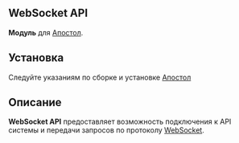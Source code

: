 WebSocket API
-
**Модуль** для [Апостол](https://github.com/ufocomp/apostol-aws).

Установка
-
Следуйте указаниям по сборке и установке [Апостол](https://github.com/ufocomp/apostol-aws#%D1%81%D0%B1%D0%BE%D1%80%D0%BA%D0%B0-%D0%B8-%D1%83%D1%81%D1%82%D0%B0%D0%BD%D0%BE%D0%B2%D0%BA%D0%B0)

Описание
-
**WebSocket API** предоставляет возможность подключения к API системы и передачи запросов по протоколу [WebSocket](https://ru.wikipedia.org/wiki/WebSocket).

